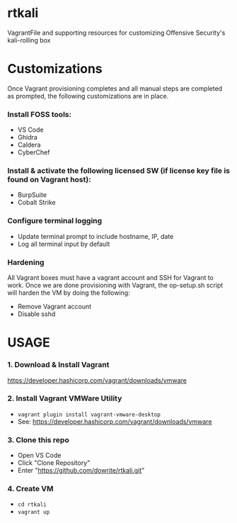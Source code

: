 # rtkali
VagrantFile and supporting resources for customizing Offensive Security's kali-rolling box

# Customizations
Once Vagrant provisioning completes and all manual steps are completed as prompted, the following customizations are in place.

### Install FOSS tools:
  - VS Code
  - Ghidra
  - Caldera
  - CyberChef
  
### Install & activate the following licensed SW (if license key file is found on Vagrant host):
  - BurpSuite
  - Cobalt Strike
  
### Configure terminal logging
  - Update terminal prompt to include hostname, IP, date
  - Log all terminal input by default
  
### Hardening
All Vagrant boxes must have a vagrant account and SSH for Vagrant to work. Once we are done provisioning with Vagrant, the op-setup.sh script will harden the VM by doing the following:
  - Remove Vagrant account
  - Disable sshd

# USAGE
### 1. Download & Install Vagrant
https://developer.hashicorp.com/vagrant/downloads/vmware

### 2. Install Vagrant VMWare Utility
  - `vagrant plugin install vagrant-vmware-desktop`
  - See: https://developer.hashicorp.com/vagrant/downloads/vmware

### 3. Clone this repo
  - Open VS Code
  - Click "Clone Repository"
  - Enter "https://github.com/dowrite/rtkali.git"

### 4. Create VM
  - `cd rtkali`
  - `vagrant up`

